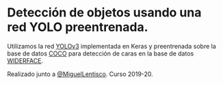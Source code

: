 # Detección de objetos usando una red YOLO preentrenada.

Utilizamos la red [YOLOv3](https://github.com/experiencor/keras-yolo3) implementada en Keras y preentrenada sobre la base de datos [COCO](http://cocodataset.org/#home) para detección de caras en la base de datos [WIDERFACE](http://shuoyang1213.me/WIDERFACE/).

Realizado junto a [@MiguelLentisco](https://github.com/MiguelLentisco). Curso 2019-20.
